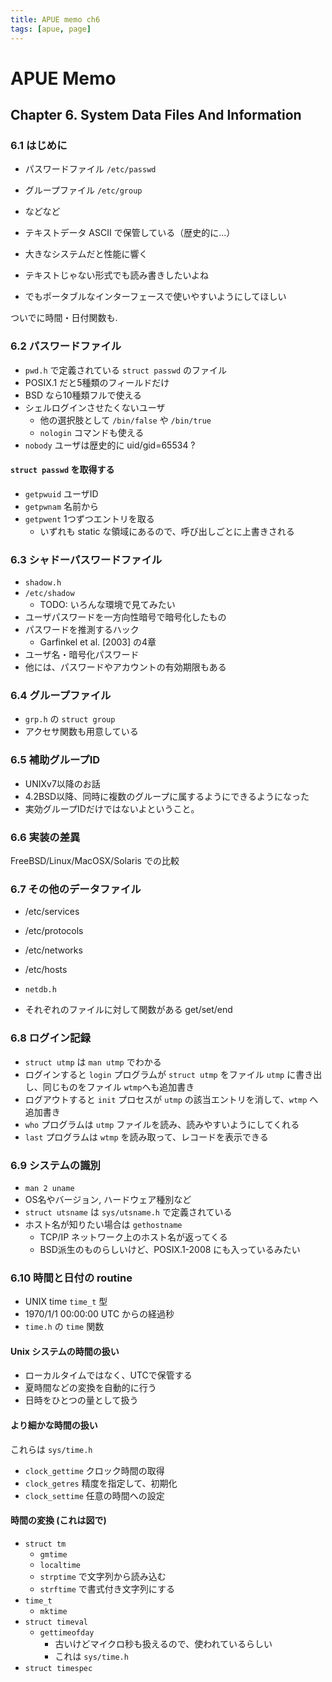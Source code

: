 ```yaml
---
title: APUE memo ch6
tags: [apue, page]
---
```


# APUE Memo
## Chapter 6. System Data Files And Information

### 6.1 はじめに

* パスワードファイル `/etc/passwd`
* グループファイル `/etc/group`
* などなど

* テキストデータ ASCII で保管している（歴史的に...）
* 大きなシステムだと性能に響く
* テキストじゃない形式でも読み書きしたいよね
* でもポータブルなインターフェースで使いやすいようにしてほしい

ついでに時間・日付関数も.

### 6.2 パスワードファイル

* `pwd.h` で定義されている `struct passwd` のファイル
* POSIX.1 だと5種類のフィールドだけ
* BSD なら10種類フルで使える
* シェルログインさせたくないユーザ
	* 他の選択肢として `/bin/false` や `/bin/true`
	* `nologin` コマンドも使える
* `nobody` ユーザは歴史的に uid/gid=65534 ?

#### `struct passwd` を取得する

* `getpwuid` ユーザID
* `getpwnam` 名前から
* `getpwent` 1つずつエントリを取る
	* いずれも static な領域にあるので、呼び出しごとに上書きされる

### 6.3 シャドーパスワードファイル

* `shadow.h`
* `/etc/shadow`
	* TODO: いろんな環境で見てみたい
* ユーザパスワードを一方向性暗号で暗号化したもの
* パスワードを推測するハック
	* Garfinkel et al. [2003] の4章
* ユーザ名・暗号化パスワード
* 他には、パスワードやアカウントの有効期限もある

### 6.4 グループファイル

* `grp.h` の `struct group`
* アクセサ関数も用意している

### 6.5 補助グループID

* UNIXv7以降のお話
* 4.2BSD以降、同時に複数のグループに属するようにできるようになった
* 実効グループIDだけではないよということ。

### 6.6 実装の差異

FreeBSD/Linux/MacOSX/Solaris での比較

### 6.7 その他のデータファイル

* /etc/services
* /etc/protocols
* /etc/networks
* /etc/hosts

* `netdb.h`
* それぞれのファイルに対して関数がある get/set/end

### 6.8 ログイン記録

* `struct utmp` は `man utmp` でわかる
* ログインすると `login` プログラムが `struct utmp` をファイル `utmp` に書き出し、同じものをファイル `wtmp`へも追加書き
* ログアウトすると `init` プロセスが `utmp` の該当エントリを消して、`wtmp` へ追加書き
* `who` プログラムは `utmp` ファイルを読み、読みやすいようにしてくれる
* `last` プログラムは `wtmp` を読み取って、レコードを表示できる

### 6.9 システムの識別

* `man 2 uname`
* OS名やバージョン, ハードウェア種別など
* `struct utsname` は `sys/utsname.h` で定義されている
* ホスト名が知りたい場合は `gethostname`
	* TCP/IP ネットワーク上のホスト名が返ってくる
	* BSD派生のものらしいけど、POSIX.1-2008 にも入っているみたい

### 6.10 時間と日付の routine

* UNIX time `time_t` 型
* 1970/1/1 00:00:00 UTC からの経過秒
* `time.h` の `time` 関数 

#### Unix システムの時間の扱い

* ローカルタイムではなく、UTCで保管する
* 夏時間などの変換を自動的に行う
* 日時をひとつの量として扱う

#### より細かな時間の扱い

これらは `sys/time.h`

* `clock_gettime` クロック時間の取得
* `clock_getres` 精度を指定して、初期化
* `clock_settime` 任意の時間への設定

#### 時間の変換 (これは図で)

* `struct tm`
	* `gmtime`
	* `localtime`
	* `strptime` で文字列から読み込む
	* `strftime` で書式付き文字列にする
* `time_t`
	* `mktime`
* `struct timeval`
	* `gettimeofday`
		* 古いけどマイクロ秒も扱えるので、使われているらしい
		* これは `sys/time.h`
* `struct timespec`
